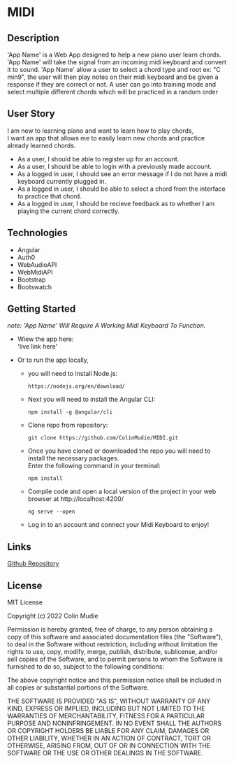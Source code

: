 # MIDI

## Description

'App Name' is a Web App designed to help a new piano user learn chords. 
'App Name' will take the signal from an incoming midi keyboard and convert it to sound.
'App Name' allow a user to select a chord type and root ex: "C min9", the user will then play notes on their midi keyboard and be given a response if they are correct or not.
A user can go into training mode and select multiple different chords which will be practiced in a random order

## User Story
I am new to learning piano and want to learn how to play chords,   
I want an app that allows me to easily learn new chords and practice already learned chords. 
- As a user, I should be able to register up for an account.
- As a user, I should be able to login with a previously made account.
- As a logged in user, I should see an error message if I do not have a midi keyboard currently plugged in.
- As a logged in user, I should be able to select a chord from the interface to practice that chord.
- As a logged in user, I should be recieve feedback as to whether I am playing the current chord correctly.

## Technologies
* Angular
* Auth0
* WebAudioAPI
* WebMidiAPI
* Bootstrap
* Bootswatch

## Getting Started

*note: 'App Name' Will Require A Working Midi Keyboard To Function.*

- Wiew the app here:   
 'live link here'


- Or to run the app locally,
  - you will need to install Node.js:

        https://nodejs.org/en/download/
      
  - Next you will need to install the Angular CLI:

        npm install -g @angular/cli

  - Clone repo from repository:

        git clone https://github.com/ColinMudie/MIDI.git
 
  - Once you have cloned or downloaded the repo you will need to install the necessary packages.    
    Enter the following command in your terminal:

        npm install
        
  - Compile code and open a local version of the project in your web browser at http://localhost:4200/

        ng serve --open
 
  - Log in to an account and connect your Midi Keyboard to enjoy!


## Links
[Github Repository](https://github.com/ColinMudie/MIDI)

## License

MIT License

Copyright (c) 2022 Colin Mudie

Permission is hereby granted, free of charge, to any person obtaining a copy
of this software and associated documentation files (the "Software"), to deal
in the Software without restriction, including without limitation the rights
to use, copy, modify, merge, publish, distribute, sublicense, and/or sell
copies of the Software, and to permit persons to whom the Software is
furnished to do so, subject to the following conditions:

The above copyright notice and this permission notice shall be included in all
copies or substantial portions of the Software.

THE SOFTWARE IS PROVIDED "AS IS", WITHOUT WARRANTY OF ANY KIND, EXPRESS OR
IMPLIED, INCLUDING BUT NOT LIMITED TO THE WARRANTIES OF MERCHANTABILITY,
FITNESS FOR A PARTICULAR PURPOSE AND NONINFRINGEMENT. IN NO EVENT SHALL THE
AUTHORS OR COPYRIGHT HOLDERS BE LIABLE FOR ANY CLAIM, DAMAGES OR OTHER
LIABILITY, WHETHER IN AN ACTION OF CONTRACT, TORT OR OTHERWISE, ARISING FROM,
OUT OF OR IN CONNECTION WITH THE SOFTWARE OR THE USE OR OTHER DEALINGS IN THE
SOFTWARE.
